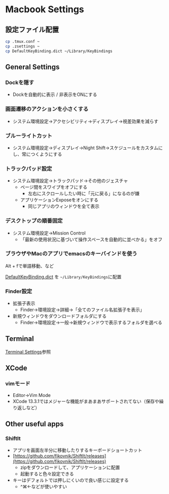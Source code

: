 # Macbook Settings

## 設定ファイル配置

```zsh
cp .tmux.conf ~
cp .zsettings ~
cp DefaultKeyBinding.dict ~/Library/KeyBindings
```

## General Settings

### Dockを隠す

- Dockを自動的に表示 / 非表示をONにする

### 画面遷移のアクションを小さくする

- システム環境設定→アクセシビリティ→ディスプレイ→視差効果を減らす

### ブルーライトカット

- システム環境設定→ディスプレイ→Night Shift→スケジュールをカスタムにし、常につくようにする

### トラックパッド設定

- システム環境設定→トラックパッド→その他のジェスチャ
    - ページ間をスワイプをオフにする
        - 左右にスクロールしたい時に「元に戻る」になるのが嫌
    - アプリケーションExposeをオンにする
        - 同じアプリのウィンドウを全て表示

### デスクトップの順番固定

- システム環境設定→Mission Control
    - 「最新の使用状況に基づいて操作スペースを自動的に並べかる」をオフ

### ブラウザやMacのアプリでemacsのキーバインドを使う

Alt + fで単語移動、など

[DefaultKeyBinding.dict](../../DefaultKeyBinding.dict) を `~/Library/KeyBindings`に配置

### Finder設定

- 拡張子表示
    - Finder→環境設定→詳細→「全てのファイル名拡張子を表示」
- 新規ウィンドウをダウンロードフォルダにする
    - Finder→環境設定→一般→新規ウィンドウで表示するフォルダを選べる

## Terminal

[Terminal Settings](Terminal.md)参照

## XCode

### vimモード

- Editor→Vim Mode
- XCode 13.3.1ではメジャーな機能がまあまあサポートされてない（保存や繰り返しなど）

## Other useful apps

### ShiftIt

- アプリを画面左半分に移動したりするキーボードショートカット
- [https://github.com/fikovnik/ShiftIt/releases](https://github.com/fikovnik/ShiftIt/releases)
    - zipをダウンロードして、アプリケーションに配置
    - 起動すると色々設定できる
- キーはデフォルトでは押しにくいので良い感じに設定する
    - ^⌘←などが使いやすい